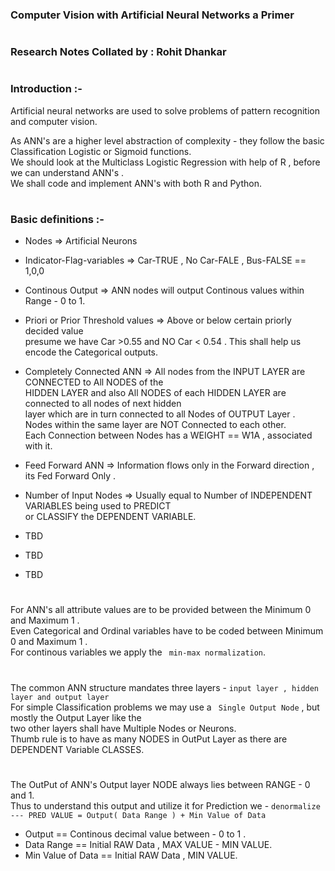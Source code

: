 ### Computer Vision with Artificial Neural Networks a Primer 
#
### Research Notes Collated by : Rohit Dhankar
#
### Introduction :-   
Artificial neural networks are used to solve problems of pattern
recognition and computer vision.   

As ANN's are a higher level abstraction of complexity - they follow the basic Classification Logistic or Sigmoid functions.  
We should look at the Multiclass Logistic Regression with help of R , before we can understand ANN's .   
We shall code and implement ANN's with both R and Python.   
#
### Basic definitions :-  


- Nodes => Artificial Neurons   

- Indicator-Flag-variables => Car-TRUE , No Car-FALE , Bus-FALSE ==  1,0,0   

- Continous Output => ANN nodes will output Continous values within Range - 0 to 1.   

- Priori or Prior Threshold values => Above or below certain priorly decided value  
presume we have Car >0.55 and NO Car < 0.54 . This shall help us encode the Categorical outputs.  

- Completely Connected ANN => All nodes from the INPUT LAYER  are CONNECTED to All NODES of the   
HIDDEN LAYER and also All NODES of each HIDDEN LAYER are connected to all nodes of next hidden  
layer which are in turn connected to all Nodes of OUTPUT Layer .   
Nodes within the same layer are NOT Connected to each other.   
Each Connection between Nodes has a WEIGHT == W1A , associated with it.  

- Feed Forward ANN => Information flows only in the Forward direction , its Fed Forward Only .  

- Number of Input Nodes => Usually equal to Number of INDEPENDENT VARIABLES being used to PREDICT   
or CLASSIFY the DEPENDENT VARIABLE.  

- TBD 

- TBD


- TBD 


#

For ANN's all attribute values are to be provided between the Minimum 0 and Maximum 1 .  
Even Categorical and Ordinal variables have to be coded between Minimum 0 and Maximum 1 .  
For continous variables we apply the ``` min-max normalization```.  

#
The common ANN structure mandates three layers - ```input layer , hidden layer and output layer```  
For simple Classification problems we may use a ``` Single Output Node``` , but mostly the Output Layer like the    
two other layers shall have Multiple Nodes or Neurons.    
Thumb rule is to have as many NODES in OutPut Layer as there are DEPENDENT Variable CLASSES.   

#

The OutPut of ANN's Output layer NODE always lies between RANGE - 0 and 1.   
Thus to understand this output and utilize it for Prediction we - ```denormalize --- PRED VALUE = Output( Data Range ) + Min Value of Data```   
- Output == Continous decimal value between - 0 to 1 . 
- Data Range == Initial RAW Data , MAX VALUE - MIN VALUE. 
- Min Value of Data == Initial RAW Data , MIN VALUE. 




#









